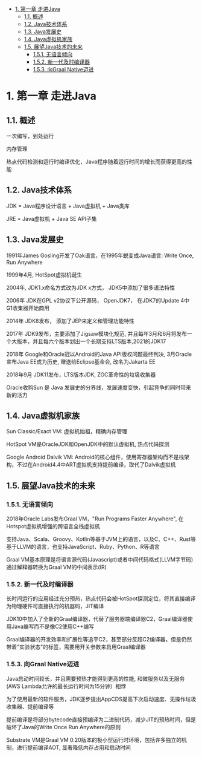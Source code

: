 <!-- TOC -->

- [1. 第一章 走进Java](#1-%e7%ac%ac%e4%b8%80%e7%ab%a0-%e8%b5%b0%e8%bf%9bjava)
  - [1.1. 概述](#11-%e6%a6%82%e8%bf%b0)
  - [1.2. Java技术体系](#12-java%e6%8a%80%e6%9c%af%e4%bd%93%e7%b3%bb)
  - [1.3. Java发展史](#13-java%e5%8f%91%e5%b1%95%e5%8f%b2)
  - [1.4. Java虚拟机家族](#14-java%e8%99%9a%e6%8b%9f%e6%9c%ba%e5%ae%b6%e6%97%8f)
  - [1.5. 展望Java技术的未来](#15-%e5%b1%95%e6%9c%9bjava%e6%8a%80%e6%9c%af%e7%9a%84%e6%9c%aa%e6%9d%a5)
    - [1.5.1. 无语言倾向](#151-%e6%97%a0%e8%af%ad%e8%a8%80%e5%80%be%e5%90%91)
    - [1.5.2. 新一代及时编译器](#152-%e6%96%b0%e4%b8%80%e4%bb%a3%e5%8f%8a%e6%97%b6%e7%bc%96%e8%af%91%e5%99%a8)
    - [1.5.3. 向Graal Native迈进](#153-%e5%90%91graal-native%e8%bf%88%e8%bf%9b)

<!-- /TOC -->

# 1. 第一章 走进Java

## 1.1. 概述

一次编写，到处运行

内存管理

热点代码检测和运行时编译优化，Java程序随着运行时间的增长而获得更高的性能

## 1.2. Java技术体系

JDK = Java程序设计语言 + Java虚拟机 + Java类库

JRE = Java虚拟机 + Java SE API子集

## 1.3. Java发展史

1991年James Gosling开发了Oak语言，在1995年蜕变成Java语言: Write Once, Run Anywhere

1999年4月, HotSpot虚拟机诞生

2004年, JDK1.x命名方式改为JDK x方式， JDK5中添加了很多语法特性

2006年 JDK在GPL v2协议下公开源码， OpenJDK7， 在JDK7的Update 4中 G1收集器开始商用

2014年 JDK8发布， 添加了JEP来定义和管理功能特性

2017年 JDK9发布，主要添加了Jigsaw模块化规范, 并且每年3月和6月将发布一个大版本，并且每六个版本划出一个长期支持LTS版本,2021的JDK17

2018年 Google和Oracle冠以Android的Java API版权问题最终判决, 3月Oracle宣布Java EE成为历史, 赠送给Eclipse基金会, 改名为Jakarta EE

2018年9月 JDK11发布，LTS版本JDK, ZGC革命性的垃圾收集器

Oracle收购Sun 是 Java 发展史的分界线，发展速度变快，引起竞争的同时带来新的活力

## 1.4. Java虚拟机家族

Sun Classic/Exact VM: 虚拟机始祖，精确内存管理

HotSpot VM是OracleJDK和OpenJDK中的默认虚拟机, 热点代码探测

Google Android Dalvik VM: Android的核心组件，使用寄存器架构而不是栈架构，不过在Android4.4中ART虚拟机支持提前编译，取代了Dalvik虚拟机

## 1.5. 展望Java技术的未来

### 1.5.1. 无语言倾向

2018年Oracle Labs发布Graal VM，"Run Programs Faster Anywhere", 在Hotspot虚拟机增强的跨语言全栈虚拟机

支持Java、Scala、Groovy、Kotlin等基于JVM上的语言，以及C、C++、Rust等基于LLVM的语言，也支持JavaScript、Ruby、Python、R等语言

Graal VM基本原理是将语言源代码(Javascript)或者中间代码格式(LLVM字节码)通过解释器转换为Graal VM的中间表示(IR)


### 1.5.2. 新一代及时编译器

长时间运行的应用经过充分预热，热点代码会被HotSpot探测定位，将其直接编译为物理硬件可直接执行的机器码，JIT编译

JDK10中加入了全新的Graal编译器，代替了服务器端编译器C2，Graal编译器使用Java编写而不是像C2使用C++编写

Graal编译器的开发效率和扩展性等追平C2，甚至部分反超C2编译器，但是仍然带着"实验状态"的标签，需要用开关参数来启用Graal编译器

### 1.5.3. 向Graal Native迈进

Java启动时间较长，并且需要预热才能得到更高的性能, 和微服务以及无服务(AWS Lambda允许的最长运行时间为15分钟）相悖

为了使用最新的软件服务，JDK逐步提出AppCDS提高下次启动速度、无操作垃圾收集器、提前编译等

提前编译是将部分bytecode直接预编译为二进制代码，减少JIT的预热时间，但是破坏了Java的Write Once Run Anywhere的原则

Substrate VM是Graal VM 0.20版本的极小型运行时环境，包括许多独立的机制，进行提前编译AOT, 显著降低内存占用和启动时间



